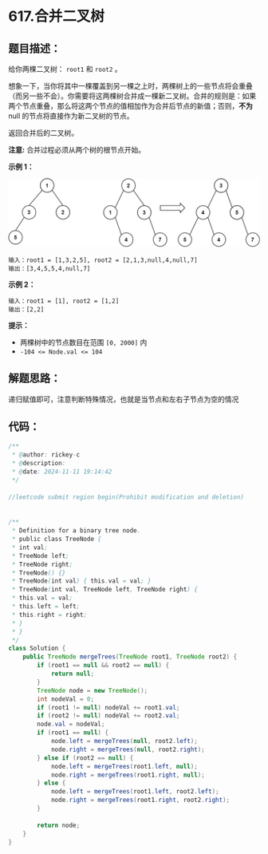# 617.合并二叉树

## 题目描述：

给你两棵二叉树： `root1` 和 `root2` 。

想象一下，当你将其中一棵覆盖到另一棵之上时，两棵树上的一些节点将会重叠（而另一些不会）。你需要将这两棵树合并成一棵新二叉树。合并的规则是：如果两个节点重叠，那么将这两个节点的值相加作为合并后节点的新值；否则，**不为** null 的节点将直接作为新二叉树的节点。

返回合并后的二叉树。

**注意:** 合并过程必须从两个树的根节点开始。

 

**示例 1：**

![img](./images/merge.jpg)

```
输入：root1 = [1,3,2,5], root2 = [2,1,3,null,4,null,7]
输出：[3,4,5,5,4,null,7]
```

**示例 2：**

```
输入：root1 = [1], root2 = [1,2]
输出：[2,2]
```

 

**提示：**

+ 两棵树中的节点数目在范围 `[0, 2000]` 内
+ `-104 <= Node.val <= 104`

## 解题思路：

递归赋值即可，注意判断特殊情况，也就是当节点和左右子节点为空的情况

## 代码：

```java
/**
 * @author: rickey-c
 * @description:
 * @date: 2024-11-11 19:14:42
 */

//leetcode submit region begin(Prohibit modification and deletion)


/**
 * Definition for a binary tree node.
 * public class TreeNode {
 * int val;
 * TreeNode left;
 * TreeNode right;
 * TreeNode() {}
 * TreeNode(int val) { this.val = val; }
 * TreeNode(int val, TreeNode left, TreeNode right) {
 * this.val = val;
 * this.left = left;
 * this.right = right;
 * }
 * }
 */
class Solution {
    public TreeNode mergeTrees(TreeNode root1, TreeNode root2) {
        if (root1 == null && root2 == null) {
            return null;
        }
        TreeNode node = new TreeNode();
        int nodeVal = 0;
        if (root1 != null) nodeVal += root1.val;
        if (root2 != null) nodeVal += root2.val;
        node.val = nodeVal;
        if (root1 == null) {
            node.left = mergeTrees(null, root2.left);
            node.right = mergeTrees(null, root2.right);
        } else if (root2 == null) {
            node.left = mergeTrees(root1.left, null);
            node.right = mergeTrees(root1.right, null);
        } else {
            node.left = mergeTrees(root1.left, root2.left);
            node.right = mergeTrees(root1.right, root2.right);
        }

        return node;
    }
}

```

